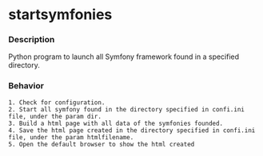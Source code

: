 # startsymfonies

### Description
Python program to launch all Symfony framework found in a specified directory.

### Behavior
	1. Check for configuration.
	2. Start all symfony found in the directory specified in confi.ini file, under the param dir.
	3. Build a html page with all data of the symfonies founded.
	4. Save the html page created in the directory specified in confi.ini file, under the param htmlfilename.
	5. Open the default browser to show the html created
